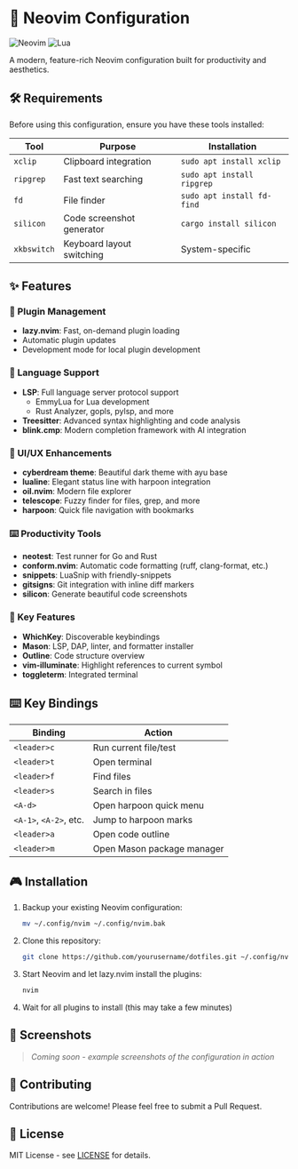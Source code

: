 # 🚀 Neovim Configuration

![Neovim](https://img.shields.io/badge/Neovim-%2357A143.svg?style=for-the-badge&logo=neovim&logoColor=white)
![Lua](https://img.shields.io/badge/Lua-%232C2D72.svg?style=for-the-badge&logo=lua&logoColor=white)

A modern, feature-rich Neovim configuration built for productivity and aesthetics.

## 🛠️ Requirements

Before using this configuration, ensure you have these tools installed:

| Tool | Purpose | Installation |
|------|---------|--------------|
| `xclip` | Clipboard integration | `sudo apt install xclip` |
| `ripgrep` | Fast text searching | `sudo apt install ripgrep` |
| `fd` | File finder | `sudo apt install fd-find` |
| `silicon` | Code screenshot generator | `cargo install silicon` |
| `xkbswitch` | Keyboard layout switching | System-specific |

## ✨ Features

### 🧩 Plugin Management
- **lazy.nvim**: Fast, on-demand plugin loading
- Automatic plugin updates
- Development mode for local plugin development

### 🤖 Language Support
- **LSP**: Full language server protocol support
  - EmmyLua for Lua development
  - Rust Analyzer, gopls, pylsp, and more
- **Treesitter**: Advanced syntax highlighting and code analysis
- **blink.cmp**: Modern completion framework with AI integration

### 🎨 UI/UX Enhancements
- **cyberdream theme**: Beautiful dark theme with ayu base
- **lualine**: Elegant status line with harpoon integration
- **oil.nvim**: Modern file explorer
- **telescope**: Fuzzy finder for files, grep, and more
- **harpoon**: Quick file navigation with bookmarks

### ⌨️ Productivity Tools
- **neotest**: Test runner for Go and Rust
- **conform.nvim**: Automatic code formatting (ruff, clang-format, etc.)
- **snippets**: LuaSnip with friendly-snippets
- **gitsigns**: Git integration with inline diff markers
- **silicon**: Generate beautiful code screenshots

### 🔧 Key Features
- **WhichKey**: Discoverable keybindings
- **Mason**: LSP, DAP, linter, and formatter installer
- **Outline**: Code structure overview
- **vim-illuminate**: Highlight references to current symbol
- **toggleterm**: Integrated terminal

## ⌨️ Key Bindings

| Binding | Action |
|--------|--------|
| `<leader>c` | Run current file/test |
| `<leader>t` | Open terminal |
| `<leader>f` | Find files |
| `<leader>s` | Search in files |
| `<A-d>` | Open harpoon quick menu |
| `<A-1>`, `<A-2>`, etc. | Jump to harpoon marks |
| `<leader>a` | Open code outline |
| `<leader>m` | Open Mason package manager |

## 🎮 Installation

1. Backup your existing Neovim configuration:
   ```bash
   mv ~/.config/nvim ~/.config/nvim.bak
   ```

2. Clone this repository:
   ```bash
   git clone https://github.com/yourusername/dotfiles.git ~/.config/nvim
   ```

3. Start Neovim and let lazy.nvim install the plugins:
   ```bash
   nvim
   ```

4. Wait for all plugins to install (this may take a few minutes)

## 📸 Screenshots

> *Coming soon - example screenshots of the configuration in action*


## 🤝 Contributing

Contributions are welcome! Please feel free to submit a Pull Request.

## 📄 License

MIT License - see [LICENSE](LICENSE) for details.